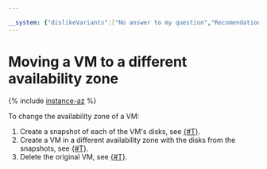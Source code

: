 ```yaml
---

__system: {"dislikeVariants":["No answer to my question","Recomendations didn't help","The content doesn't match title","Other"]}
---
```

# Moving a VM to a different availability zone

{% include [instance-az](../../_includes_service/instance-az.md) %}

To change the availability zone of a VM:

1. Create a snapshot of each of the VM's disks, see [{#T}](../disk-control/create-snapshot.md).
1. Create a VM in a different availability zone with the disks from the snapshots, see [{#T}](../vm-create/create-from-snapshots.md).
1. Delete the original VM, see [{#T}](vm-delete.md).

